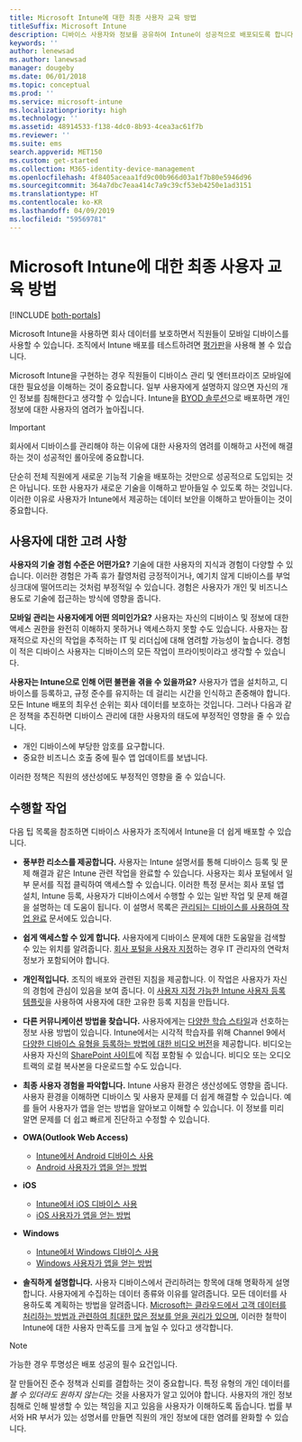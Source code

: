 ```yaml
---
title: Microsoft Intune에 대한 최종 사용자 교육 방법
titleSuffix: Microsoft Intune
description: 디바이스 사용자와 정보를 공유하여 Intune이 성공적으로 배포되도록 합니다.
keywords: ''
author: lenewsad
ms.author: lanewsad
manager: dougeby
ms.date: 06/01/2018
ms.topic: conceptual
ms.prod: ''
ms.service: microsoft-intune
ms.localizationpriority: high
ms.technology: ''
ms.assetid: 48914533-f138-4dc0-8b93-4cea3ac61f7b
ms.reviewer: ''
ms.suite: ems
search.appverid: MET150
ms.custom: get-started
ms.collection: M365-identity-device-management
ms.openlocfilehash: 4f8405aceaa1fd9c00b966d03a1f7b80e5946d96
ms.sourcegitcommit: 364a7dbc7eaa414c7a9c39cf53eb4250e1ad3151
ms.translationtype: HT
ms.contentlocale: ko-KR
ms.lasthandoff: 04/09/2019
ms.locfileid: "59569781"
---
```

# <a name="how-to-educate-your-end-users-about-microsoft-intune"></a>Microsoft Intune에 대한 최종 사용자 교육 방법

[!INCLUDE [both-portals](./includes/note-for-both-portals.md)]

Microsoft Intune을 사용하면 회사 데이터를 보호하면서 직원들이 모바일 디바이스를 사용할 수 있습니다. 조직에서 Intune 배포를 테스트하려면 [평가판](app-sdk.md)을 사용해 볼 수 있습니다.

Microsoft Intune을 구현하는 경우 직원들이 디바이스 관리 및 엔터프라이즈 모바일에 대한 필요성을 이해하는 것이 중요합니다. 일부 사용자에게 설명하지 않으면 자신의 개인 정보를 침해한다고 생각할 수 있습니다. Intune을 [BYOD 솔루션](/enterprise-mobility-security/solutions/byod-design-considerations-guide)으로 배포하면 개인 정보에 대한 사용자의 염려가 높아집니다.

> [!Important]
> 회사에서 디바이스를 관리해야 하는 이유에 대한 사용자의 염려를 이해하고 사전에 해결하는 것이 성공적인 롤아웃에 중요합니다.

단순히 전체 직원에게 새로운 기능적 기술을 배포하는 것만으로 성공적으로 도입되는 것은 아닙니다. 또한 사용자가 새로운 기술을 이해하고 받아들일 수 있도록 하는 것입니다. 이러한 이유로 사용자가 Intune에서 제공하는 데이터 보안을 이해하고 받아들이는 것이 중요합니다. 

## <a name="things-to-consider-about-your-users"></a>사용자에 대한 고려 사항

__사용자의 기술 경험 수준은 어떤가요?__ 기술에 대한 사용자의 지식과 경험이 다양할 수 있습니다. 이러한 경험은 가족 휴가 촬영처럼 긍정적이거나, 예기치 않게 디바이스를 부엌 싱크대에 떨어뜨리는 것처럼 부정적일 수 있습니다. 경험은 사용자가 개인 및 비즈니스 용도로 기술에 접근하는 방식에 영향을 줍니다.

__모바일 관리는 사용자에게 어떤 의미인가요?__ 사용자는 자신의 디바이스 및 정보에 대한 액세스 권한을 완전히 이해하지 못하거나 액세스하지 못할 수도 있습니다. 사용자는 잠재적으로 자신의 작업을 추적하는 IT 및 리더십에 대해 염려할 가능성이 높습니다. 경험이 적은 디바이스 사용자는 디바이스의 모든 작업이 프라이빗이라고 생각할 수 있습니다. 

__사용자는 Intune으로 인해 어떤 불편을 겪을 수 있을까요?__  사용자가 앱을 설치하고, 디바이스를 등록하고, 규정 준수를 유지하는 데 걸리는 시간을 인식하고 존중해야 합니다. 모든 Intune 배포의 최우선 순위는 회사 데이터를 보호하는 것입니다. 그러나 다음과 같은 정책을 추진하면 디바이스 관리에 대한 사용자의 태도에 부정적인 영향을 줄 수 있습니다.  
* 개인 디바이스에 부당한 암호를 요구합니다.
* 중요한 비즈니스 호출 중에 필수 앱 업데이트를 보냅니다.  

이러한 정책은 직원의 생산성에도 부정적인 영향을 줄 수 있습니다. 

## <a name="things-you-should-do"></a>수행할 작업

다음 팁 목록을 참조하면 디바이스 사용자가 조직에서 Intune을 더 쉽게 배포할 수 있습니다.

* __풍부한 리소스를 제공합니다.__ 사용자는 Intune 설명서를 통해 디바이스 등록 및 문제 해결과 같은 Intune 관련 작업을 완료할 수 있습니다. 사용자는 회사 포털에서 일부 문서를 직접 클릭하여 액세스할 수 있습니다. 이러한 특정 문서는 회사 포털 앱 설치, Intune 등록, 사용자가 디바이스에서 수행할 수 있는 일반 작업 및 문제 해결을 설명하는 데 도움이 됩니다. 이 설명서 목록은 [관리되는 디바이스를 사용하여 작업 완료](/intune-user-help/use-managed-devices-to-get-work-done) 문서에도 있습니다.

* __쉽게 액세스할 수 있게 합니다.__ 사용자에게 디바이스 문제에 대한 도움말을 검색할 수 있는 위치를 알려줍니다. [회사 포털을 사용자 지정](company-portal-customize.md)하는 경우 IT 관리자의 연락처 정보가 포함되어야 합니다.

* __개인적입니다.__ 조직의 배포와 관련된 지침을 제공합니다. 이 작업은 사용자가 자신의 경험에 관심이 있음을 보여 줍니다. 이 [사용자 지정 가능한 Intune 사용자 등록 템플릿](https://gallery.technet.microsoft.com/office/Intune-End-User-Enrollment-3a0c9b0c)을 사용하여 사용자에 대한 고유한 등록 지침을 만듭니다.

* __다른 커뮤니케이션 방법을 찾습니다.__ 사용자에게는 [다양한 학습 스타일](https://www.umassd.edu/dss/resources/facultystaff/howtoteachandaccommodate/howtoaccommodatedifferentlearningstyles/)과 선호하는 정보 사용 방법이 있습니다. Intune에서는 시각적 학습자를 위해 Channel 9에서 [다양한 디바이스 유형을 등록하는 방법에 대한 비디오 버전](https://channel9.msdn.com/Series/IntuneEnrollment)을 제공합니다. 비디오는 사용자 자신의 [SharePoint 사이트](https://support.office.com/article/Embed-a-video-from-Office-365-Video-59e19984-c34e-4be8-889b-f6fa93910581)에 직접 포함될 수 있습니다. 비디오 또는 오디오 트랙의 로컬 복사본을 다운로드할 수도 있습니다.

* __최종 사용자 경험을 파악합니다.__ Intune 사용자 환경은 생산성에도 영향을 줍니다. 사용자 환경을 이해하면 디바이스 및 사용자 문제를 더 쉽게 해결할 수 있습니다. 예를 들어 사용자가 앱을 얻는 방법을 알아보고 이해할 수 있습니다. 이 정보를 미리 알면 문제를 더 쉽고 빠르게 진단하고 수정할 수 있습니다.

* **OWA(Outlook Web Access)**
  * [Intune에서 Android 디바이스 사용](/intune-user-help/using-your-android-device-with-intune)
  * [Android 사용자가 앱을 얻는 방법](end-user-apps-android.md)

* **iOS**
  * [Intune에서 iOS 디바이스 사용](/intune-user-help/using-your-ios-device-with-intune)
  * [iOS 사용자가 앱을 얻는 방법](end-user-apps-ios.md)

* **Windows**
  * [Intune에서 Windows 디바이스 사용](/intune-user-help/using-your-windows-device-with-intune)
  * [Windows 사용자가 앱을 얻는 방법](end-user-apps-windows.md)

* __솔직하게 설명합니다.__ 사용자 디바이스에서 관리하려는 항목에 대해 명확하게 설명합니다. 사용자에게 수집하는 데이터 종류와 이유를 알려줍니다. 모든 데이터를 사용하도록 계획하는 방법을 알려줍니다. [Microsoft는 클라우드에서 고객 데이터를 처리하는 방법과 관련하여 최대한 많은 정보를 얻을 권리가 있으며](https://www.microsoft.com/trustcenter/about/transparency), 이러한 철학이 Intune에 대한 사용자 만족도를 크게 높일 수 있다고 생각합니다.

>[!Note]
> 가능한 경우 투명성은 배포 성공의 필수 요건입니다.

잘 만들어진 준수 정책과 신뢰를 결합하는 것이 중요합니다. 특정 유형의 개인 데이터를 *볼 수 있더라도* *원하지 않는다*는 것을 사용자가 알고 있어야 합니다. 사용자의 개인 정보 침해로 인해 발생할 수 있는 책임을 지고 있음을 사용자가 이해하도록 돕습니다. 법률 부서와 HR 부서가 있는 성명서를 만들면 직원의 개인 정보에 대한 염려를 완화할 수 있습니다.
